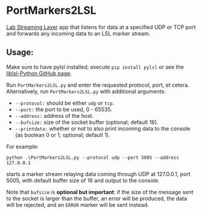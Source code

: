 # PortMarkers2LSL
[Lab Streaming Layer](https://github.com/sccn/labstreaminglayer) app that listens for data at a specified UDP or TCP port and forwards any incoming data to an LSL marker stream.


## Usage:
Make sure to have pylsl installed; execute `pip install pylsl` or see the [liblsl-Python GitHub page](https://github.com/labstreaminglayer/liblsl-Python).

Run `PortMarkers2LSL.py` and enter the requested protocol, port, et cetera.
Alternatively, run `PortMarkers2LSL.py` with additional arguments:

* `--protocol:` should be either `udp` or `tcp`.
* `--port:` the port to be used, 0 - 65535.
* `--address:` address of the host.
* `--bufsize:` size of the socket buffer (optional; default 16).
* `--printdata:` whether or not to also print incoming data to the console (as boolean 0 or 1; optional; default 1).

For example:

`python .\PortMarkers2LSL.py --protocol udp --port 5005 --address 127.0.0.1`

starts a marker stream relaying data coming through UDP at 127.0.0.1,
port 5005, with default buffer size of 16 and output to the console.

Note that `bufsize` is **optional but important**: if the size of the message sent to the socket is larger than the buffer, an error will be produced, the data will be rejected, and an `ERROR` marker will be sent instead.